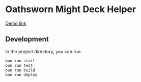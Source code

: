 # Oathsworn Might Deck Helper

[Demo link](https://killalau.github.io/oathsworn-might-deck/)

## Development

In the project directory, you can run:

```bash
bun run start
bun run test
bun run build
bun run deploy
```
